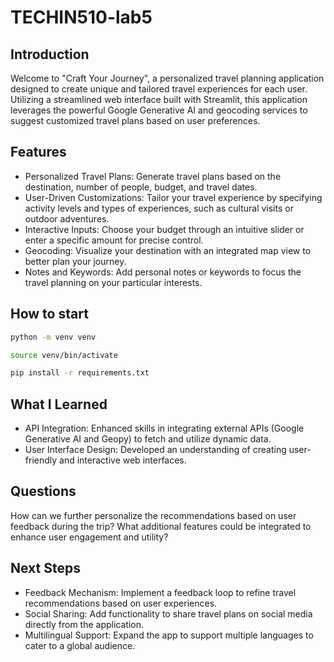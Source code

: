 # TECHIN510-lab5
## Introduction
Welcome to "Craft Your Journey", a personalized travel planning application designed to create unique and tailored travel experiences for each user. Utilizing a streamlined web interface built with Streamlit, this application leverages the powerful Google Generative AI and geocoding services to suggest customized travel plans based on user preferences.

## Features
- Personalized Travel Plans: Generate travel plans based on the destination, number of people, budget, and travel dates.
- User-Driven Customizations: Tailor your travel experience by specifying activity levels and types of experiences, such as cultural visits or outdoor adventures.
- Interactive Inputs: Choose your budget through an intuitive slider or enter a specific amount for precise control.
- Geocoding: Visualize your destination with an integrated map view to better plan your journey.
- Notes and Keywords: Add personal notes or keywords to focus the travel planning on your particular interests.

## How to start
```bash
python -m venv venv

source venv/bin/activate

pip install -r requirements.txt
```
## What I Learned
- API Integration: Enhanced skills in integrating external APIs (Google Generative AI and Geopy) to fetch and utilize dynamic data.
- User Interface Design: Developed an understanding of creating user-friendly and interactive web interfaces.

## Questions
How can we further personalize the recommendations based on user feedback during the trip?
What additional features could be integrated to enhance user engagement and utility?

## Next Steps
- Feedback Mechanism: Implement a feedback loop to refine travel recommendations based on user experiences.
- Social Sharing: Add functionality to share travel plans on social media directly from the application.
- Multilingual Support: Expand the app to support multiple languages to cater to a global audience.

